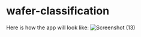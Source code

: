 # wafer-classification
Here is how the app will look like:
![Screenshot (13)](https://user-images.githubusercontent.com/15229298/152674858-0e8d3334-ccc2-45d7-9e5d-afa50c245d8c.png)

